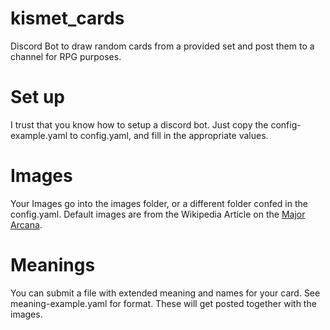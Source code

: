 # kismet_cards
Discord Bot to draw random cards from a provided set and post them to a channel for RPG purposes.

# Set up
I trust that you know how to setup a discord bot. Just copy the config-example.yaml to config.yaml, and fill in the appropriate values.

# Images
Your Images go into the images folder, or a different folder confed in the config.yaml. Default images are from the Wikipedia Article on the [Major Arcana](https://en.wikipedia.org/wiki/Major_Arcana).

# Meanings
You can submit a file with extended meaning and names for your card. See meaning-example.yaml for format.
These will get posted together with the images.